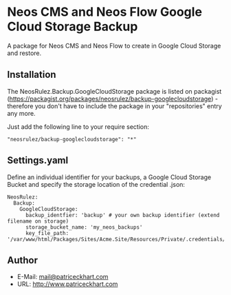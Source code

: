 # Neos CMS and Neos Flow Google Cloud Storage Backup

A package for Neos CMS and Neos Flow to create in Google Cloud Storage and restore.

## Installation

The NeosRulez.Backup.GoogleCloudStorage package is listed on packagist (https://packagist.org/packages/neosrulez/backup-googlecloudstorage) - therefore you don't have to include the package in your "repositories" entry any more.

Just add the following line to your require section:

```
"neosrulez/backup-googlecloudstorage": "*"
```

## Settings.yaml

Define an individual identifier for your backups, a Google Cloud Storage Bucket and specify the storage location of the credential .json:

```
NeosRulez:
  Backup:
    GoogleCloudStorage:
      backup_identfier: 'backup' # your own backup identifier (extend filename on storage)
      storage_bucket_name: 'my_neos_backups'
      key_file_path: '/var/www/html/Packages/Sites/Acme.Site/Resources/Private/.credentials/credential.json'
```

## Author

* E-Mail: mail@patriceckhart.com
* URL: http://www.patriceckhart.com
